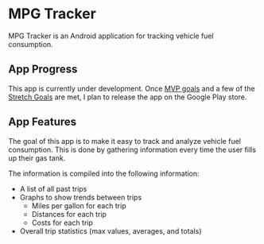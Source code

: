 # MPG Tracker
MPG Tracker is an Android application for tracking vehicle fuel consumption.

## App Progress
This app is currently under development. Once [MVP goals](https://github.com/randragon42/mpg-android-practice-app/projects/1) and a few of the [Stretch Goals](https://github.com/randragon42/mpg-tracker/projects/2) are met, I plan to release the app on the Google Play store.

## App Features
The goal of this app is to make it easy to track and analyze vehicle fuel consumption.
This is done by gathering information every time the user fills up their gas tank.

The information is compiled into the following information:
- A list of all past trips
- Graphs to show trends between trips
  + Miles per gallon for each trip
  + Distances for each trip
  + Costs for each trip
- Overall trip statistics (max values, averages, and totals)

